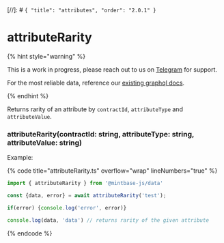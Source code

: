 [//]: # `{ "title": "attributes", "order": "2.0.1" }`
# attributeRarity


{% hint style="warning" %}

This is a work in progress, please reach out to us on [Telegram](https://t.me/mintdev) for support.

For the most reliable data, reference our [existing graphql docs](https://docs.mintbase.io/dev/read-data/mintbase-graph).

{% endhint %}




Returns rarity of an attribute by `contractId`, `attributeType` and `attributeValue`.



### attributeRarity(contractId: string, attributeType: string, attributeValue: string)



Example:



{% code title="attributeRarity.ts" overflow="wrap" lineNumbers="true" %}

```typescript
import { attributeRarity } from '@mintbase-js/data'

const {data, error} = await attributeRarity('test');

if(error) {console.log('error', error)}

console.log(data, 'data') // returns rarity of the given attribute

```

{% endcode %}